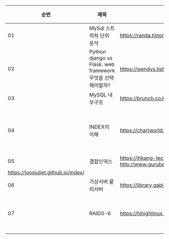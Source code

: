 


|순번|제목|링크|비고|
|---|-----|-------------|---|
|01|MySql 스트럭쳐 단위 분석| https://randa.tistory.com/category/MySQL ||
|02|Python django vs Flask. web framework 무엇을 선택해야할까?|https://wendys.tistory.com/172 [웬디의 기묘한 이야기]||
|03|MySQL 내부구조|https://brunch.co.kr/@jehovah/21| |
|04| INDEX의 이해 |https://chartworld.tistory.com/18 |골빠게지는줄;|
|05| 결합인덱스 |https://jhkang-tech.tistory.com/210 , http://www.gurubee.net/lecture/2229
https://joosjuliet.github.io/index/ |
|06|가상서버 물리서버|https://library.gabia.com/contents/infrahosting/3864 | |
|07|RAID0-6|https://hihighlinux.tistory.com/64 | 확인후 삭제|
